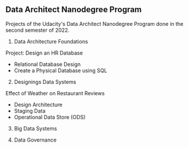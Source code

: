 ## Data Architect Nanodegree Program

Projects of the Udacity's Data Architect Nanodegree Program done in the second semester of 2022.

1. Data Architecture Foundations

Project: Design an HR Database

- Relational Database Design
- Create a Physical Database using SQL

2. Designings Data Systems

Effect of Weather on Restaurant Reviews

- Design Architecture
- Staging Data
- Operational Data Store (ODS)

3. Big Data Systems

4. Data Governance
